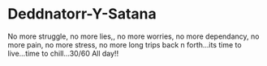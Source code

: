 # Deddnatorr-Y-Satana
No more struggle, no more lies,, no more worries, no more dependancy, no more pain, no more stress, no more long trips back n forth...its time to live...time to chill...30/60 All day!! 

